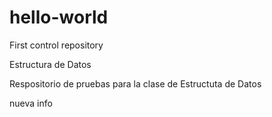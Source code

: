 # hello-world
First control repository

Estructura de Datos

Respositorio de pruebas para la clase de Estructuta de Datos

nueva info
